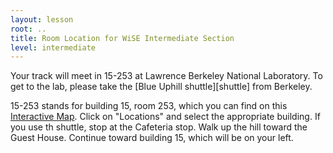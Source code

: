 ```yaml
---
layout: lesson
root: ..
title: Room Location for WiSE Intermediate Section
level: intermediate
---
```


<div class="toc" markdown="1">
Your track will meet in 15-253 at Lawrence Berkeley National Laboratory. 
To get to the lab, please take the [Blue Uphill shuttle][shuttle] from Berkeley.

15-253 stands for building 15, room 253, which you can find on this [Interactive 
Map][map].  Click on "Locations" and select the appropriate building.  If you 
use th shuttle, stop at the Cafeteria stop. Walk up the hill toward the Guest 
House. Continue toward building 15, which will be on your left.

[shuttle]: http://www.lbl.gov/Workplace/Facilities/Support/Busses/off-site_blue.html 
"Uphill Shuttle"
[map]: http://map.lbl.gov/#UMAP_2012091840117 "Interactive Map"
</div>
